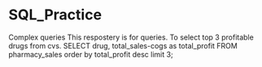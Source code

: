 # SQL_Practice
Complex queries
This respostery is for queries.
To select top 3 profitable drugs from cvs.
SELECT drug, total_sales-cogs as total_profit 
FROM pharmacy_sales order by total_profit desc limit 3;
